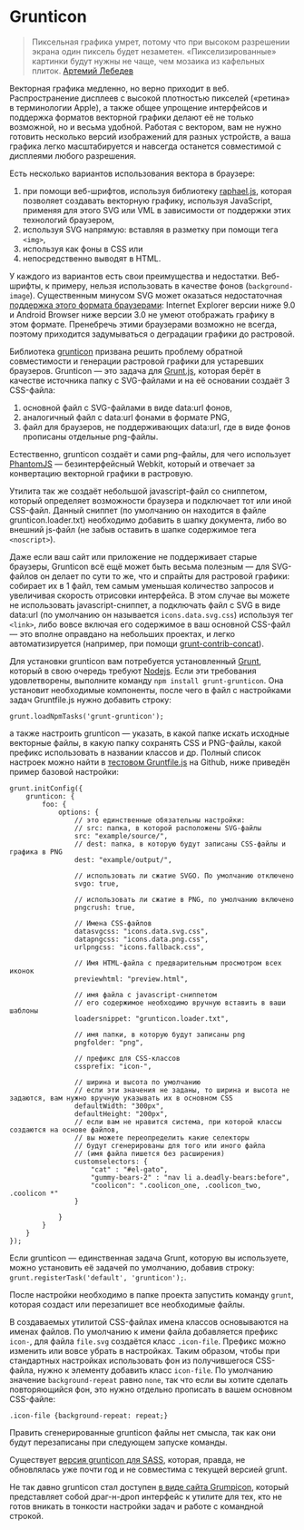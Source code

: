 # Grunticon

> Пиксельная графика умрет, потому что при высоком разрешении экрана один пиксель будет незаметен. «Пикселизированные» картинки будут нужны не чаще, чем мозаика из кафельных плиток. [Артемий Лебедев][1]

Векторная графика медленно, но верно приходит в веб. Распространение дисплеев с высокой плотностью пикселей («ретина» в терминологии Apple), а также общее упрощение интерфейсов и поддержка форматов векторной графики делают её не только возможной, но и весьма удобной. Работая с вектором, вам не нужно готовить несколько версий изображений для разных устройств, а ваша графика легко масштабируется и навсегда останется совместимой с дисплеями любого разрешения.

Есть несколько вариантов использования вектора в браузере:

1. при помощи веб-шрифтов, используя библиотеку [raphael.js][2], которая позволяет создавать векторную графику, используя JavaScript, применяя для этого SVG или VML в зависимости от поддержки этих технологий браузером,
2. используя SVG напрямую: вставляя в разметку при помощи тега `<img>`,
3. используя как фоны в CSS или
4. непосредственно выводят в HTML.

У каждого из вариантов есть свои преимущества и недостатки. Веб-шрифты, к примеру, нельзя использовать в качестве фонов (`background-image`). Существенным минусом SVG может оказаться недостаточная [поддержка этого формата браузерами][3]: Internet Explorer версии ниже 9.0 и Android Browser ниже версии 3.0 не умеют отображать графику в этом формате. Пренебречь этими браузерами возможно не всегда, поэтому приходится задумываться о деградации графики до растровой.

Библиотека [grunticon][4] призвана решить проблему обратной совместимости и генерации растровой графики для устаревших браузеров. Grunticon — это задача для [Grunt.js][5], которая берёт в качестве источника папку с SVG-файлами и на её основании создаёт 3 CSS-файла:

1. основной файл с SVG-файлами в виде data:url фонов,
2. аналогичный файл с data:url фонами в формате PNG,
3. файл для браузеров, не поддерживающих data:url, где в виде фонов прописаны отдельные png-файлы.

Естественно, grunticon создаёт и сами png-файлы, для чего использует [PhantomJS][6] — безинтерфейсный Webkit, который и отвечает за конвертацию векторной графики в растровую.

Утилита так же создаёт небольшой javascript-файл со сниппетом, который определяет возможности браузера и подключает тот или иной CSS-файл. Данный сниппет (по умолчанию он находится в файле grunticon.loader.txt) необходимо добавить в шапку документа, либо во внешний js-файл (не забыв оставить в шапке содержимое тега `<noscript>`).

Даже если ваш сайт или приложение не поддерживает старые браузеры, Grunticon всё ещё может быть весьма полезным — для SVG-файлов он делает по сути то же, что и спрайты для растровой графики: собирает их в 1 файл, тем самым уменьшая количество запросов и увеличивая скорость отрисовки интерфейса. В этом случае вы можете не использовать javascript-сниппет, а подключать файл с SVG в виде data:url (по умолчанию он называется `icons.data.svg.css`) используя тег `<link>`, либо вовсе включая его содержимое в ваш основной CSS-файл — это вполне оправдано на небольших проектах, и легко автоматизируется (например, при помощи [grunt-contrib-concat][7]).

Для установки grunticon вам потребуется установленный [Grunt][8], который в свою очередь требуют [Nodejs](http://nodejs.org/). Если эти требования удовлетворены, выполните команду `npm install grunt-grunticon`. Она установит необходимые компоненты, после чего в файл с настройками задач Gruntfile.js нужно добавить строку:

	grunt.loadNpmTasks('grunt-grunticon');

а также настроить grunticon — указать, в какой папке искать исходные векторные файлы, в какую папку сохранять CSS и PNG-файлы, какой префикс использовать в названии классов и др. Полный список настроек можно найти в [тестовом Gruntfile.js][9] на Github, ниже приведён пример базовой настройки:


	grunt.initConfig({
		grunticon: {
			foo: {
				options: {
					// это единственные обязательны настройки:
					// src: папка, в которой расположены SVG-файлы
					src: "example/source/",
					// dest: папка, в которую будут записаны CSS-файлы и графика в PNG
					dest: "example/output/",

					// использовать ли сжатие SVGO. По умолчанию отключено
					svgo: true,

					// использовать ли сжатие в PNG, по умолчанию включено
					pngcrush: true,

					// Имена CSS-файлов
					datasvgcss: "icons.data.svg.css",
					datapngcss: "icons.data.png.css",
					urlpngcss: "icons.fallback.css",

					// Имя HTML-файла с предварительным просмотром всех иконок
					previewhtml: "preview.html",

					// имя файла с javascript-сниппетом
					// его содержимое необходимо вручную вставить в ваши шаблоны
					loadersnippet: "grunticon.loader.txt",

					// имя папки, в которую будут записаны png
					pngfolder: "png",

					// префикс для CSS-классов
					cssprefix: "icon-",

					// ширина и высота по умолчанию
					// если эти значения не заданы, то ширина и высота не задаются, вам нужно вручную указывать их в основном CSS
					defaultWidth: "300px",
					defaultHeight: "200px",
					// если вам не нравится система, при которой классы создаются на основе файлов,
					// вы можете переопределить какие селекторы
					// будут сгенерированы для того или иного файла
					// (имя файла пишется без расширения)
					customselectors: {
						"cat" : "#el-gato",
						"gummy-bears-2" : "nav li a.deadly-bears:before",
						"coolicon": ".coolicon_one, .coolicon_two, .coolicon *"
					}

				}
			}
		}
	});


Если grunticon — единственная задача Grunt, которую вы используете, можно установить её задачей по умолчанию, добавив строку: `grunt.registerTask('default', 'grunticon');`.

После настройки необходимо в папке проекта запустить команду `grunt`, которая создаст или перезапишет все необходимые файлы.

В создаваемых утилитой CSS-файлах имена классов основываются на именах файлов. По умолчанию к имени файла добавляется префикс `icon-`, для файла `file.svg` создаётся класс `.icon-file`. Префикс можно изменить или вовсе убрать в настройках. Таким образом, чтобы при стандартных настройках использовать фон из получившегося CSS-файла, нужно к элементу добавить класс `icon-file`. По умолчанию значение `background-repeat` равно `none`, так что если вы хотите сделать повторяющийся фон, это нужно отдельно прописать в вашем основном CSS-файле:

`.icon-file {background-repeat: repeat;}`

Править сгенерированные grunticon файлы нет смысла, так как они будут перезаписаны при следующем запуске команды.

Существует [версия grunticon для SASS][10], которая, правда, не обновлялась уже почти год и не совместима с текущей версией grunt.

Не так давно grunticon стал доступен [в виде сайта Grumpicon][11], который представляет собой драг-н-дроп интерфейс к утилите для тех, кто не готов вникать в тонкости настройки задач и работе с командной строкой.

[1]: http://www.artlebedev.ru/kovodstvo/sections/71/
[2]: http://raphaeljs.com/
[3]: http://caniuse.com/#search=SVG
[4]: https://github.com/filamentgroup/grunticon
[5]: http://gruntjs.com/
[6]: http://phantomjs.org/
[7]: https://github.com/gruntjs/grunt-contrib-concat
[8]: http://gruntjs.com/getting-started
[9]: https://github.com/filamentgroup/grunticon/blob/master/Gruntfile.js
[10]: https://github.com/zigotica/grunticon/
[11]: http://www.grumpicon.com/